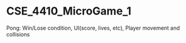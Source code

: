 # CSE_4410_MicroGame_1
 Pong: Win/Lose condition, UI(score, lives, etc), Player movement and collisions
